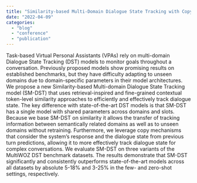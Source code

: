 ```yaml
---
title: "Similarity-based Multi-Domain Dialogue State Tracking with Copy Mechanisms for Task-based Virtual Personal Assistants (WWW 2022)"
date: "2022-04-09"
categories: 
  - "blog"
  - "conference"
  - "publication"
---
```


Task-based Virtual Personal Assistants (VPAs) rely on multi-domain Dialogue State Tracking (DST) models to monitor goals throughout a conversation. Previously proposed models show promising results on established benchmarks, but they have difficulty adapting to unseen domains due to domain-specific parameters in their model architectures. We propose a new Similarity-based Multi-domain Dialogue State Tracking model (SM-DST) that uses retrieval-inspired and fine-grained contextual token-level similarity approaches to efficiently and effectively track dialogue state. The key difference with state-of-the-art DST models is that SM-DST has a single model with shared parameters across domains and slots. Because we base SM-DST on similarity it allows the transfer of tracking information between semantically related domains as well as to unseen domains without retraining. Furthermore, we leverage copy mechanisms that consider the system’s response and the dialogue state from previous turn predictions, allowing it to more effectively track dialogue state for complex conversations. We evaluate SM-DST on three variants of the MultiWOZ DST benchmark datasets. The results demonstrate that SM-DST significantly and consistently outperforms state-of-the-art models across all datasets by absolute 5-18% and 3-25% in the few- and zero-shot settings, respectively.
